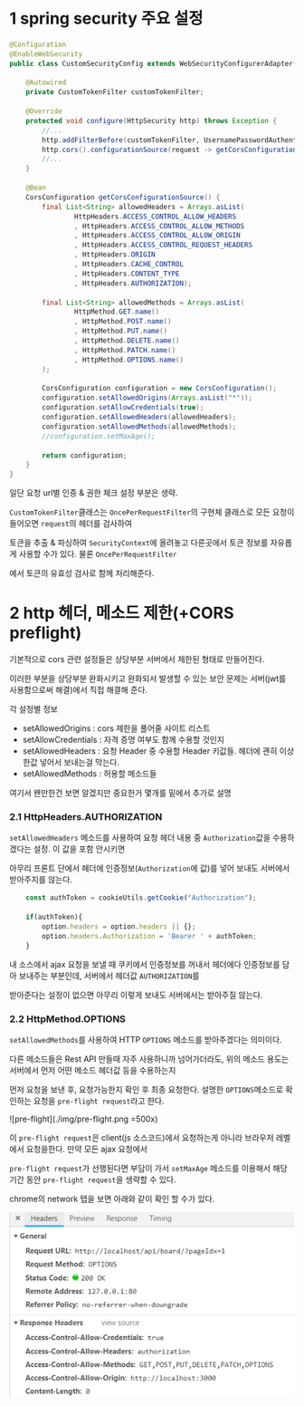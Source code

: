 # 1 spring security 주요 설정

```java
@Configuration
@EnableWebSecurity
public class CustomSecurityConfig extends WebSecurityConfigurerAdapter{

    @Autowired
    private CustomTokenFilter customTokenFilter;

    @Override
    protected void configure(HttpSecurity http) throws Exception {
        //...
        http.addFilterBefore(customTokenFilter, UsernamePasswordAuthenticationFilter.class);
        http.cors().configurationSource(request -> getCorsConfigurationSource());
        //...
    }

    @Bean
    CorsConfiguration getCorsConfigurationSource() {
        final List<String> allowedHeaders = Arrays.asList(
                HttpHeaders.ACCESS_CONTROL_ALLOW_HEADERS
                , HttpHeaders.ACCESS_CONTROL_ALLOW_METHODS
                , HttpHeaders.ACCESS_CONTROL_ALLOW_ORIGIN
                , HttpHeaders.ACCESS_CONTROL_REQUEST_HEADERS
                , HttpHeaders.ORIGIN
                , HttpHeaders.CACHE_CONTROL
                , HttpHeaders.CONTENT_TYPE
                , HttpHeaders.AUTHORIZATION);

        final List<String> allowedMethods = Arrays.asList(
                HttpMethod.GET.name()
                , HttpMethod.POST.name()
                , HttpMethod.PUT.name()
                , HttpMethod.DELETE.name()
                , HttpMethod.PATCH.name()
                , HttpMethod.OPTIONS.name()
        );

        CorsConfiguration configuration = new CorsConfiguration();
        configuration.setAllowedOrigins(Arrays.asList("*"));
        configuration.setAllowCredentials(true);
        configuration.setAllowedHeaders(allowedHeaders);
        configuration.setAllowedMethods(allowedMethods);
        //configuration.setMaxAge();

        return configuration;
    }
}
```
일단 요청 url별 인증 & 권한 체크 설정 부분은 생략.

`CustomTokenFilter`클래스는 `OncePerRequestFilter`의 구현체 클래스로 모든 요청이 들어오면 `request`의 헤더를 검사하여

토큰을 추출 & 파싱하여 `SecurityContext`에 올려놓고 다른곳에서 토큰 정보를 자유롭게 사용할 수가 있다. 물론 `OncePerRequestFilter`

에서 토큰의 유효성 검사로 함께 처리해준다.

# 2 http 헤더, 메소드 제한(+CORS preflight)

기본적으로 cors 관련 설정들은 상당부분 서버에서 제한된 형태로 만들어진다.

이러한 부분을 상당부분 완화시키고 완화되서 발생할 수 있는 보안 문제는 서버(jwt를 사용함으로써 해결)에서 직접 해결해 준다.

각 설정별 정보
* setAllowedOrigins : cors 제한을 풀어줄 사이트 리스트
* setAllowCredentials : 자격 증명 여부도 함께 수용할 것인지
* setAllowedHeaders : 요청 Header 중 수용할 Header 키값들. 헤더에 괜히 이상한값 넣어서 보내는걸 막는다.
* setAllowedMethods : 허용할 메소드들

여기서 왠만한건 보면 알겠지만 중요한거 몇개를 밑에서 추가로 설명

### 2.1 HttpHeaders.AUTHORIZATION

`setAllowedHeaders` 메소드를 사용하여 요청 헤더 내용 중 `Authorization`값을 수용하겠다는 설정. 이 값을 포함 안시키면

아무리 프론트 단에서 헤더에 인증정보(`Authorization`에 값)를 넣어 보내도 서버에서 받아주지를 않는다.

```javascript
    const authToken = cookieUtils.getCookie("Authorization");

    if(authToken){
        option.headers = option.headers || {};
        option.headers.Authorization = 'Bearer ' + authToken;
    }
```

내 소스에서 ajax 요청을 보낼 때 쿠키에서 인증정보를 꺼내서 헤더에다 인증정보를 담아 보내주는 부분인데, 서버에서 헤더값 `AUTHORIZATION`를

받아준다는 설정이 없으면 아무리 이렇게 보내도 서버에서는 받아주질 않는다.

### 2.2 HttpMethod.OPTIONS

`setAllowedMethods`를 사용하여 HTTP `OPTIONS` 메소드를 받아주겠다는 의미이다.

다른 메소드들은 Rest API 만들때 자주 사용하니까 넘어가더라도, 위의 메소드 용도는 서버에서 먼저 어떤 메소드 헤더값 등을 수용하는지

먼저 요청을 보낸 후, 요청가능한지 확인 후 최종 요청한다. 설명한 `OPTIONS`메소드로 확인하는 요청을 `pre-flight request`라고 한다.

![pre-flight](./img/pre-flight.png =500x)

이 `pre-flight request`은 client(js 소스코드)에서 요청하는게 아니라 브라우저 레벨에서 요청을한다. 만약 모든 ajax 요청에서 

`pre-flight request`가 선행된다면 부담이 가서 `setMaxAge` 메소드를 이용해서 해당 기간 동안 `pre-flight request`을 생략할 수 있다.

chrome의 network 텝을 보면 아래와 같이 확인 할 수가 있다.

![pre-flight](./img/option_method.PNG)